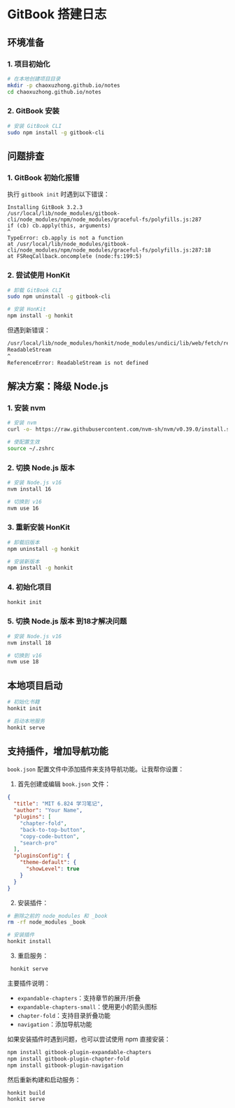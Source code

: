 # GitBook 搭建日志

## 环境准备

### 1. 项目初始化
```bash
# 在本地创建项目目录
mkdir -p chaoxuzhong.github.io/notes
cd chaoxuzhong.github.io/notes
```

### 2. GitBook 安装
```bash
# 安装 GitBook CLI
sudo npm install -g gitbook-cli
```

## 问题排查

### 1. GitBook 初始化报错
执行 `gitbook init` 时遇到以下错误：
```text
Installing GitBook 3.2.3
/usr/local/lib/node_modules/gitbook-cli/node_modules/npm/node_modules/graceful-fs/polyfills.js:287
if (cb) cb.apply(this, arguments)
^
TypeError: cb.apply is not a function
at /usr/local/lib/node_modules/gitbook-cli/node_modules/npm/node_modules/graceful-fs/polyfills.js:287:18
at FSReqCallback.oncomplete (node:fs:199:5)
```

### 2. 尝试使用 HonKit
```bash
# 卸载 GitBook CLI
sudo npm uninstall -g gitbook-cli

# 安装 HonKit
npm install -g honkit
```

但遇到新错误：
```bash
/usr/local/lib/node_modules/honkit/node_modules/undici/lib/web/fetch/response.js:527
ReadableStream
^
ReferenceError: ReadableStream is not defined
```

## 解决方案：降级 Node.js

### 1. 安装 nvm
```bash
# 安装 nvm
curl -o- https://raw.githubusercontent.com/nvm-sh/nvm/v0.39.0/install.sh | bash

# 使配置生效
source ~/.zshrc
```

### 2. 切换 Node.js 版本
```bash
# 安装 Node.js v16
nvm install 16

# 切换到 v16
nvm use 16
```

### 3. 重新安装 HonKit
```bash
# 卸载旧版本
npm uninstall -g honkit

# 安装新版本
npm install -g honkit
```

### 4. 初始化项目
```bash
honkit init
```



### 5. 切换 Node.js 版本 到18才解决问题
```bash
# 安装 Node.js v16
nvm install 18

# 切换到 v16
nvm use 18
```


## 本地项目启动
```bash
# 初始化书籍
honkit init

# 启动本地服务
honkit serve

```


## 支持插件，增加导航功能
`book.json` 配置文件中添加插件来支持导航功能。让我帮你设置：

1. 首先创建或编辑 `book.json` 文件：
```json
{
  "title": "MIT 6.824 学习笔记",
  "author": "Your Name",
  "plugins": [
    "chapter-fold",
    "back-to-top-button",
    "copy-code-button",
    "search-pro"
  ],
  "pluginsConfig": {
    "theme-default": {
      "showLevel": true
    }
  }
}
```

2. 安装插件：
```bash
# 删除之前的 node_modules 和 _book
rm -rf node_modules _book

# 安装插件
honkit install
```

3. 重启服务：
```bash
 honkit serve
```

主要插件说明：
- `expandable-chapters`：支持章节的展开/折叠
- `expandable-chapters-small`：使用更小的箭头图标
- `chapter-fold`：支持目录折叠功能
- `navigation`：添加导航功能

如果安装插件时遇到问题，也可以尝试使用 npm 直接安装：
```bash
npm install gitbook-plugin-expandable-chapters
npm install gitbook-plugin-chapter-fold
npm install gitbook-plugin-navigation
```

然后重新构建和启动服务：
```bash
honkit build
honkit serve
```
